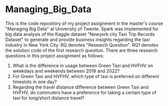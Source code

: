 # Managing_Big_Data
This is the code repository of my project assignment in the master's course "Managing Big Data" at University of Twente. Spark was implemented for big data analysis of the Kaggle dataset "Newyork city Taxi Trip Records Dataset" to generate and provide business insights regarding the taxi industry in New York City.
RQ denotes "Research Question". RQ1 denotes the solution code of the first research question.
There are three research questions in this project assignment as follows:
1) What is the difference in usage between Green Taxi and HVFHV on weekdays and weekends between 2019 and 2022?
2) For Green Taxi and HVFHV, which type of taxi is preferred on different timeslots in one day?
3) Regarding the travel distance difference between Green Taxi and HVFHV, do commuters have a preference for taking a certain type of taxi for long/short distance travel?
